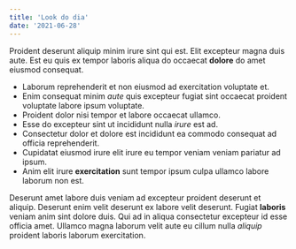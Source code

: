 ```yaml
---
title: 'Look do dia'
date: '2021-06-28'
---
```


Proident deserunt aliquip minim irure sint qui est. Elit excepteur magna duis aute. Est eu quis ex tempor laboris aliqua do occaecat **dolore** do amet eiusmod consequat.

- Laborum reprehenderit et non eiusmod ad exercitation voluptate et. 
- Enim consequat minim *aute* quis excepteur fugiat sint occaecat proident voluptate labore ipsum voluptate. 
- Proident dolor nisi tempor et labore occaecat ullamco. 
- Esse do excepteur sint ut incididunt nulla *irure* est ad. 
- Consectetur dolor et dolore est incididunt ea commodo consequat ad officia reprehenderit. 
- Cupidatat eiusmod irure elit irure eu tempor veniam veniam pariatur ad ipsum. 
- Anim elit irure **exercitation** sunt tempor ipsum culpa ullamco labore laborum non est.

Deserunt amet labore duis veniam ad excepteur proident deserunt et aliquip. Deserunt enim velit deserunt ex labore velit deserunt. Fugiat **laboris** veniam anim sint dolore duis. Qui ad in aliqua consectetur excepteur id esse officia amet. Ullamco magna laborum velit aute eu cillum nulla *aliquip* proident laboris laborum exercitation.